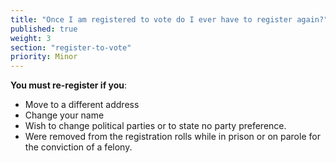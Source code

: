 ```yaml
---
title: "Once I am registered to vote do I ever have to register again?"
published: true
weight: 3
section: "register-to-vote"
priority: Minor
---
```


**You must re-register if you**:  
- Move to a different address
- Change your name
- Wish to change political parties or to state no party preference.
- Were removed from the registration rolls while in prison or on parole for the conviction of a felony.
